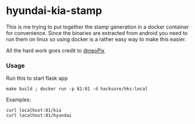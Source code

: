 # hyundai-kia-stamp

This is me trying to put together the stamp generation in a docker container for convenience. Since the binaries are extracted from android you need to run them on linux so using docker is a rather easy way to make this easier.

All the hard work goes credit to [@neoPix](https://github.com/neoPix)


### Usage

Run this to start flask app

```
make build ; docker run -p 81:81 -d hacksore/hks:local
```

Examples:

```
curl localhost:81/kia
curl localhost:81/hyundai
```
